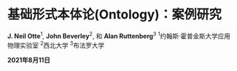 # 基础形式本体论(Ontology)：案例研究

**J. Neil Otte**<sup>1</sup>, **John Beverley**<sup>2</sup>, 和 **Alan Ruttenberg**<sup>3</sup>
<sup>1</sup>约翰斯·霍普金斯大学应用物理实验室
<sup>2</sup>西北大学
<sup>3</sup>布法罗大学

**2021年8月11日**
